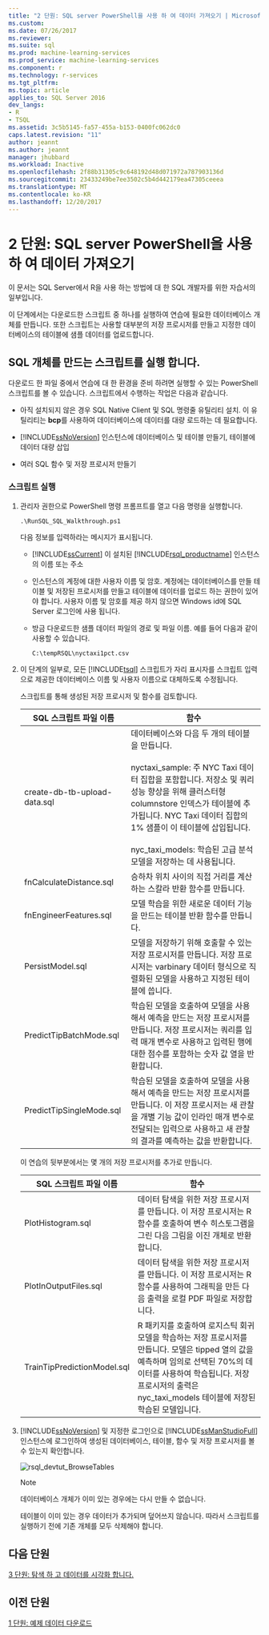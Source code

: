 ```yaml
---
title: "2 단원: SQL server PowerShell을 사용 하 여 데이터 가져오기 | Microsoft Docs"
ms.custom: 
ms.date: 07/26/2017
ms.reviewer: 
ms.suite: sql
ms.prod: machine-learning-services
ms.prod_service: machine-learning-services
ms.component: r
ms.technology: r-services
ms.tgt_pltfrm: 
ms.topic: article
applies_to: SQL Server 2016
dev_langs:
- R
- TSQL
ms.assetid: 3c5b5145-fa57-455a-b153-0400fc062dc0
caps.latest.revision: "11"
author: jeannt
ms.author: jeannt
manager: jhubbard
ms.workload: Inactive
ms.openlocfilehash: 2f88b31305c9c648192d48d071972a787903136d
ms.sourcegitcommit: 23433249be7ee3502c5b4d442179ea47305ceeea
ms.translationtype: MT
ms.contentlocale: ko-KR
ms.lasthandoff: 12/20/2017
---
```

# <a name="lesson-2-import-data-to-sql-server-using-powershell"></a>2 단원: SQL server PowerShell을 사용 하 여 데이터 가져오기

이 문서는 SQL Server에서 R을 사용 하는 방법에 대 한 SQL 개발자를 위한 자습서의 일부입니다.

이 단계에서는 다운로드한 스크립트 중 하나를 실행하여 연습에 필요한 데이터베이스 개체를 만듭니다. 또한 스크립트는 사용할 대부분의 저장 프로시저를 만들고 지정한 데이터베이스의 테이블에 샘플 데이터를 업로드합니다.

## <a name="run-the-scripts-to-create-sql-objects"></a>SQL 개체를 만드는 스크립트를 실행 합니다.

다운로드 한 파일 중에서 연습에 대 한 환경을 준비 하려면 실행할 수 있는 PowerShell 스크립트를 볼 수 있습니다. 스크립트에서 수행하는 작업은 다음과 같습니다.

- 아직 설치되지 않은 경우 SQL Native Client 및 SQL 명령줄 유틸리티 설치. 이 유틸리티는 **bcp**를 사용하여 데이터베이스에 데이터를 대량 로드하는 데 필요합니다.

- [!INCLUDE[ssNoVersion](../../includes/ssnoversion-md.md)] 인스턴스에 데이터베이스 및 테이블 만들기, 테이블에 데이터 대량 삽입

- 여러 SQL 함수 및 저장 프로시저 만들기

### <a name="run-the-script"></a>스크립트 실행

1.  관리자 권한으로 PowerShell 명령 프롬프트를 열고 다음 명령을 실행합니다.
  
    ```ps
    .\RunSQL_SQL_Walkthrough.ps1
    ```
  
    다음 정보를 입력하라는 메시지가 표시됩니다.
  
    - [!INCLUDE[ssCurrent](../../includes/sscurrent-md.md)] 이 설치된 [!INCLUDE[rsql_productname](../../includes/rsql-productname-md.md)] 인스턴스의 이름 또는 주소
  
    - 인스턴스의 계정에 대한 사용자 이름 및 암호. 계정에는 데이터베이스를 만들 테이블 및 저장된 프로시저를 만들고 테이블에 데이터를 업로드 하는 권한이 있어야 합니다. 사용자 이름 및 암호를 제공 하지 않으면 Windows id에 SQL Server 로그인에 사용 됩니다.
  
    - 방금 다운로드한 샘플 데이터 파일의 경로 및 파일 이름. 예를 들어 다음과 같이 사용할 수 있습니다.
  
        `C:\tempRSQL\nyctaxi1pct.csv`
  
2.  이 단계의 일부로, 모든 [!INCLUDE[tsql](../../includes/tsql-md.md)] 스크립트가 자리 표시자를 스크립트 입력으로 제공한 데이터베이스 이름 및 사용자 이름으로 대체하도록 수정됩니다.
  
    스크립트를 통해 생성된 저장 프로시저 및 함수를 검토합니다.
  
    |**SQL 스크립트 파일 이름**|**함수**|
    |-|-|
    |create-db-tb-upload-data.sql|데이터베이스와 다음 두 개의 테이블을 만듭니다.<br /><br />nyctaxi_sample: 주 NYC Taxi 데이터 집합을 포함합니다. 저장소 및 쿼리 성능 향상을 위해 클러스터형 columnstore 인덱스가 테이블에 추가됩니다. NYC Taxi 데이터 집합의 1% 샘플이 이 테이블에 삽입됩니다.<br /><br />nyc_taxi_models: 학습된 고급 분석 모델을 저장하는 데 사용됩니다.|
    |fnCalculateDistance.sql|승하차 위치 사이의 직접 거리를 계산하는 스칼라 반환 함수를 만듭니다.|
    |fnEngineerFeatures.sql|모델 학습을 위한 새로운 데이터 기능을 만드는 테이블 반환 함수를 만듭니다.|
    |PersistModel.sql|모델을 저장하기 위해 호출할 수 있는 저장 프로시저를 만듭니다. 저장 프로시저는 varbinary 데이터 형식으로 직렬화된 모델을 사용하고 지정된 테이블에 씁니다.|
    |PredictTipBatchMode.sql|학습된 모델을 호출하여 모델을 사용해서 예측을 만드는 저장 프로시저를 만듭니다. 저장 프로시저는 쿼리를 입력 매개 변수로 사용하고 입력된 행에 대한 점수를 포함하는 숫자 값 열을 반환합니다.|
    |PredictTipSingleMode.sql|학습된 모델을 호출하여 모델을 사용해서 예측을 만드는 저장 프로시저를 만듭니다. 이 저장 프로시저는 새 관찰을 개별 기능 값이 인라인 매개 변수로 전달되는 입력으로 사용하고 새 관찰의 결과를 예측하는 값을 반환합니다.|
  
    이 연습의 뒷부분에서는 몇 개의 저장 프로시저를 추가로 만듭니다.
  
    |**SQL 스크립트 파일 이름**|**함수**|
    |------|------|
    |PlotHistogram.sql|데이터 탐색을 위한 저장 프로시저를 만듭니다. 이 저장 프로시저는 R 함수를 호출하여 변수 히스토그램을 그린 다음 그림을 이진 개체로 반환합니다.|
    |PlotInOutputFiles.sql|데이터 탐색을 위한 저장 프로시저를 만듭니다. 이 저장 프로시저는 R 함수를 사용하여 그래픽을 만든 다음 출력을 로컬 PDF 파일로 저장합니다.|
    |TrainTipPredictionModel.sql|R 패키지를 호출하여 로지스틱 회귀 모델을 학습하는 저장 프로시저를 만듭니다. 모델은 tipped 열의 값을 예측하며 임의로 선택된 70%의 데이터를 사용하여 학습됩니다. 저장 프로시저의 출력은 nyc_taxi_models 테이블에 저장된 학습된 모델입니다.|
  
3.  [!INCLUDE[ssNoVersion](../../includes/ssnoversion-md.md)] 및 지정한 로그인으로 [!INCLUDE[ssManStudioFull](../../includes/ssmanstudiofull-md.md)] 인스턴스에 로그인하여 생성된 데이터베이스, 테이블, 함수 및 저장 프로시저를 볼 수 있는지 확인합니다.
  
    ![rsql_devtut_BrowseTables](media/rsql-devtut-browsetables.png "rsql_devtut_BrowseTables")
  
    > [!NOTE]
    > 데이터베이스 개체가 이미 있는 경우에는 다시 만들 수 없습니다.
    >   
    > 테이블이 이미 있는 경우 데이터가 추가되며 덮어쓰지 않습니다. 따라서 스크립트를 실행하기 전에 기존 개체를 모두 삭제해야 합니다.

## <a name="next-lesson"></a>다음 단원

[3 단원: 탐색 하 고 데이터를 시각화 합니다.](../tutorials/sqldev-explore-and-visualize-the-data.md)

## <a name="previous-lesson"></a>이전 단원

[1 단원: 예제 데이터 다운로드](../tutorials/sqldev-download-the-sample-data.md)
